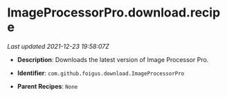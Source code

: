 # ImageProcessorPro.download.recipe

_Last updated 2021-12-23 19:58:07Z_

- **Description**: Downloads the latest version of Image Processor Pro.

- **Identifier**: `com.github.foigus.download.ImageProcessorPro`

- **Parent Recipes**: `None`